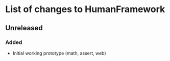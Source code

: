 # List of changes to HumanFramework

## Unreleased
### Added
- Initial working prototype (math, assert, web)